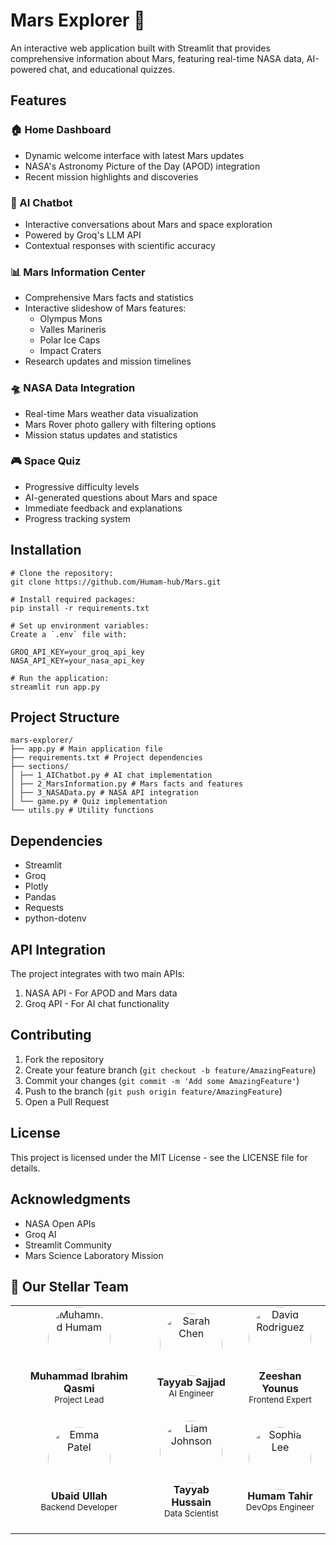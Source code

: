 # Mars Explorer 🚀

An interactive web application built with Streamlit that provides comprehensive information about Mars, featuring real-time NASA data, AI-powered chat, and educational quizzes.

## Features

### 🏠 Home Dashboard
- Dynamic welcome interface with latest Mars updates
- NASA's Astronomy Picture of the Day (APOD) integration
- Recent mission highlights and discoveries

### 🤖 AI Chatbot
- Interactive conversations about Mars and space exploration
- Powered by Groq's LLM API
- Contextual responses with scientific accuracy

### 📊 Mars Information Center
- Comprehensive Mars facts and statistics
- Interactive slideshow of Mars features:
  - Olympus Mons
  - Valles Marineris
  - Polar Ice Caps
  - Impact Craters
- Research updates and mission timelines

### 🛸 NASA Data Integration
- Real-time Mars weather data visualization
- Mars Rover photo gallery with filtering options
- Mission status updates and statistics

### 🎮 Space Quiz
- Progressive difficulty levels
- AI-generated questions about Mars and space
- Immediate feedback and explanations
- Progress tracking system

## Installation
```
# Clone the repository:
git clone https://github.com/Humam-hub/Mars.git 

# Install required packages:
pip install -r requirements.txt

# Set up environment variables:
Create a `.env` file with:

GROQ_API_KEY=your_groq_api_key
NASA_API_KEY=your_nasa_api_key

# Run the application:
streamlit run app.py
```
## Project Structure
```
mars-explorer/
├── app.py # Main application file
├── requirements.txt # Project dependencies
├── sections/
│ ├── 1_AIChatbot.py # AI chat implementation
│ ├── 2_MarsInformation.py # Mars facts and features
│ ├── 3_NASAData.py # NASA API integration
│ └── game.py # Quiz implementation
└── utils.py # Utility functions
```
## Dependencies

- Streamlit
- Groq
- Plotly
- Pandas
- Requests
- python-dotenv

## API Integration

The project integrates with two main APIs:
1. NASA API - For APOD and Mars data
2. Groq API - For AI chat functionality

## Contributing

1. Fork the repository
2. Create your feature branch (`git checkout -b feature/AmazingFeature`)
3. Commit your changes (`git commit -m 'Add some AmazingFeature'`)
4. Push to the branch (`git push origin feature/AmazingFeature`)
5. Open a Pull Request

## License

This project is licensed under the MIT License - see the LICENSE file for details.

## Acknowledgments

- NASA Open APIs
- Groq AI
- Streamlit Community
- Mars Science Laboratory Mission

## 👥 Our Stellar Team

<div align="center">
<table>
<tr>
    <td align="center">
        <img src="https://avatars.githubusercontent.com/u/73097560?v=4" width="100px;" style="border-radius: 50%;" alt="Muhammad Humam"/><br>
        <b>Muhammad Ibrahim Qasmi</b><br>
        <sub>Project Lead</sub><br>
        <a href="https://github.com/Humam-hub"><img src="https://cdn-icons-png.flaticon.com/24/25/25231.png" width="16px"></a>
        <a href="https://linkedin.com/in/muhammad-humam-tahir-470267178/"><img src="https://cdn-icons-png.flaticon.com/24/61/61109.png" width="16px"></a>
    </td>
    <td align="center">
        <img src="https://avatars.githubusercontent.com/u/73097560?v=4" width="100px;" style="border-radius: 50%;" alt="Sarah Chen"/><br>
        <b>Tayyab Sajjad</b><br>
        <sub>AI Engineer</sub><br>
        <a href="https://github.com/sarahchen"><img src="https://cdn-icons-png.flaticon.com/24/25/25231.png" width="16px"></a>
        <a href="https://linkedin.com/in/sarahchen"><img src="https://cdn-icons-png.flaticon.com/24/61/61109.png" width="16px"></a>
    </td>
    <td align="center">
        <img src="https://avatars.githubusercontent.com/u/73097560?v=4" width="100px;" style="border-radius: 50%;" alt="David Rodriguez"/><br>
        <b>Zeeshan Younus</b><br>
        <sub>Frontend Expert</sub><br>
        <a href="https://github.com/davidr"><img src="https://cdn-icons-png.flaticon.com/24/25/25231.png" width="16px"></a>
        <a href="https://linkedin.com/in/davidr"><img src="https://cdn-icons-png.flaticon.com/24/61/61109.png" width="16px"></a>
    </td>
</tr>
<tr>
    <td align="center">
        <img src="https://avatars.githubusercontent.com/u/73097560?v=4" width="100px;" style="border-radius: 50%;" alt="Emma Patel"/><br>
        <b>Ubaid Ullah</b><br>
        <sub>Backend Developer</sub><br>
        <a href="https://github.com/emmapatel"><img src="https://cdn-icons-png.flaticon.com/24/25/25231.png" width="16px"></a>
        <a href="https://linkedin.com/in/emmapatel"><img src="https://cdn-icons-png.flaticon.com/24/61/61109.png" width="16px"></a>
    </td>
    <td align="center">
        <img src="https://avatars.githubusercontent.com/u/73097560?v=4" width="100px;" style="border-radius: 50%;" alt="Liam Johnson"/><br>
        <b>Tayyab Hussain</b><br>
        <sub>Data Scientist</sub><br>
        <a href="https://github.com/liamj"><img src="https://cdn-icons-png.flaticon.com/24/25/25231.png" width="16px"></a>
        <a href="https://linkedin.com/in/liamj"><img src="https://cdn-icons-png.flaticon.com/24/61/61109.png" width="16px"></a>
    </td>
    <td align="center">
        <img src="https://avatars.githubusercontent.com/u/73097560?v=4" width="100px;" style="border-radius: 50%;" alt="Sophia Lee"/><br>
        <b>Humam Tahir</b><br>
        <sub>DevOps Engineer</sub><br>
        <a href="https://github.com/sophial"><img src="https://cdn-icons-png.flaticon.com/24/25/25231.png" width="16px"></a>
        <a href="https://linkedin.com/in/sophial"><img src="https://cdn-icons-png.flaticon.com/24/61/61109.png" width="16px"></a>
    </td>
</tr>
</table>
</div>
